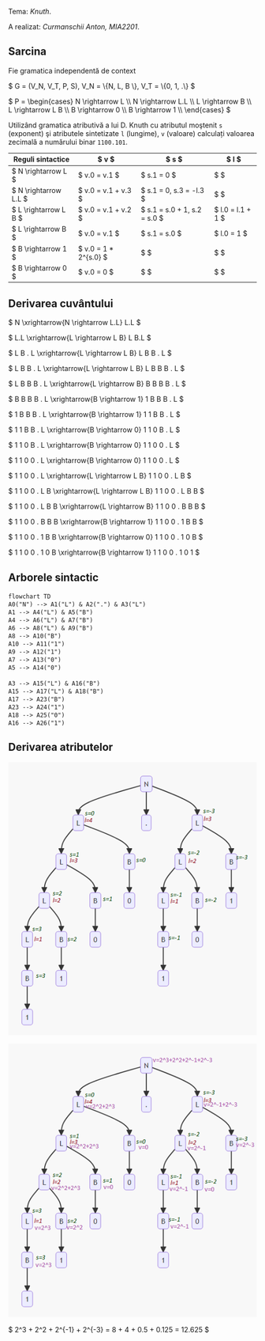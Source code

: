 Tema: *Knuth*.

A realizat: *Curmanschii Anton, MIA2201*.


## Sarcina

Fie gramatica independentă de context 

$ G = (V_N, V_T, P, S), V_N = \\{N, L, B \\}, V_T = \\{0, 1, .\\} $

$ P = \begin{cases}
N \rightarrow L \\\\
N \rightarrow L.L \\\\
L \rightarrow B \\\\
L \rightarrow L B \\\\
B \rightarrow 0 \\\\
B \rightarrow 1 \\\\
\end{cases} $

Utilizând gramatica atributivă a lui D. Knuth cu atributul moştenit `s` (exponent) şi atributele sintetizate `l` (lungime), `v` (valoare) calculați valoarea zecimală a numărului binar `1100.101`.

| Reguli sintactice      | $ v $                 | $ s $                        | $ l $             |
|------------------------|-----------------------|------------------------------|-------------------|
| $ N \rightarrow L    $ | $ v.0 = v.1         $ | $ s.1 = 0                  $ | $               $ |
| $ N \rightarrow L.L  $ | $ v.0 = v.1 + v.3   $ | $ s.1 = 0, s.3 = -l.3      $ | $               $ |
| $ L \rightarrow L B  $ | $ v.0 = v.1 + v.2   $ | $ s.1 = s.0 + 1, s.2 = s.0 $ | $ l.0 = l.1 + 1 $ |
| $ L \rightarrow B    $ | $ v.0 = v.1         $ | $ s.1 = s.0                $ | $ l.0 = 1       $ |
| $ B \rightarrow 1    $ | $ v.0 = 1 * 2^{s.0} $ | $                          $ | $               $ |
| $ B \rightarrow 0    $ | $ v.0 = 0           $ | $                          $ | $               $ |


## Derivarea cuvântului

$ N \xrightarrow{N \rightarrow L.L} L.L $

$ L.L \xrightarrow{L \rightarrow L B} L B.L $

$ L B . L \xrightarrow{L \rightarrow L B} L B B . L $

$ L B B . L \xrightarrow{L \rightarrow L B} L B B B . L $

$ L B B B . L \xrightarrow{L \rightarrow B} B B B B . L $

$ B B B B . L \xrightarrow{B \rightarrow 1} 1 B B B . L $

$ 1 B B B . L \xrightarrow{B \rightarrow 1} 1 1 B B . L $

$ 1 1 B B . L \xrightarrow{B \rightarrow 0} 1 1 0 B . L $

$ 1 1 0 B . L \xrightarrow{B \rightarrow 0} 1 1 0 0 . L $

$ 1 1 0 0 . L \xrightarrow{B \rightarrow 0} 1 1 0 0 . L $

$ 1 1 0 0 . L \xrightarrow{L \rightarrow L B} 1 1 0 0 . L B $

$ 1 1 0 0 . L B \xrightarrow{L \rightarrow L B} 1 1 0 0 . L B B $

$ 1 1 0 0 . L B B \xrightarrow{L \rightarrow B} 1 1 0 0 . B B B $

$ 1 1 0 0 . B B B \xrightarrow{B \rightarrow 1} 1 1 0 0 . 1 B B $

$ 1 1 0 0 . 1 B B \xrightarrow{B \rightarrow 0} 1 1 0 0 . 1 0 B $

$ 1 1 0 0 . 1 0 B \xrightarrow{B \rightarrow 1} 1 1 0 0 . 1 0 1 $


## Arborele sintactic

```mermaid
flowchart TD
A0("N") --> A1("L") & A2(".") & A3("L")
A1 --> A4("L") & A5("B")
A4 --> A6("L") & A7("B")
A6 --> A8("L") & A9("B")
A8 --> A10("B")
A10 --> A11("1")
A9 --> A12("1")
A7 --> A13("0")
A5 --> A14("0")

A3 --> A15("L") & A16("B")
A15 --> A17("L") & A18("B")
A17 --> A23("B")
A23 --> A24("1")
A18 --> A25("0")
A16 --> A26("1")
```


## Derivarea atributelor

![s derivation](s.png)

![v derivation](v.png)

$ 2^3 + 2^2 + 2^{-1} + 2^{-3} = 8 + 4 + 0.5 + 0.125 = 12.625 $
